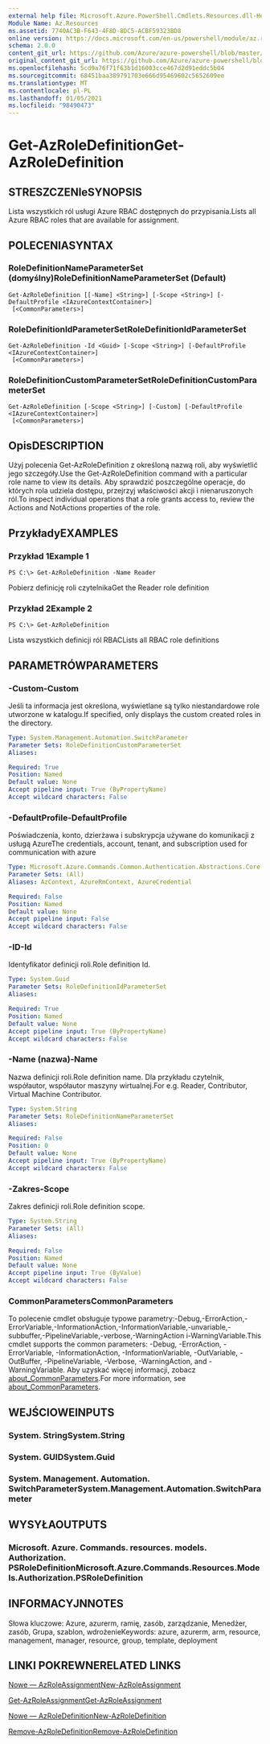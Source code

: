 ```yaml
---
external help file: Microsoft.Azure.PowerShell.Cmdlets.Resources.dll-Help.xml
Module Name: Az.Resources
ms.assetid: 7740AC3B-F643-4F8D-8DC5-ACBF59323BD8
online version: https://docs.microsoft.com/en-us/powershell/module/az.resources/get-azroledefinition
schema: 2.0.0
content_git_url: https://github.com/Azure/azure-powershell/blob/master/src/Resources/Resources/help/Get-AzRoleDefinition.md
original_content_git_url: https://github.com/Azure/azure-powershell/blob/master/src/Resources/Resources/help/Get-AzRoleDefinition.md
ms.openlocfilehash: 5cd9a76f71f63b1d16003cce467d2d91eddc5b04
ms.sourcegitcommit: 68451baa389791703e666d95469602c5652609ee
ms.translationtype: MT
ms.contentlocale: pl-PL
ms.lasthandoff: 01/05/2021
ms.locfileid: "98490473"
---
```

# <span data-ttu-id="4a42d-101">Get-AzRoleDefinition</span><span class="sxs-lookup"><span data-stu-id="4a42d-101">Get-AzRoleDefinition</span></span>

## <span data-ttu-id="4a42d-102">STRESZCZENIe</span><span class="sxs-lookup"><span data-stu-id="4a42d-102">SYNOPSIS</span></span>
<span data-ttu-id="4a42d-103">Lista wszystkich ról usługi Azure RBAC dostępnych do przypisania.</span><span class="sxs-lookup"><span data-stu-id="4a42d-103">Lists all Azure RBAC roles that are available for assignment.</span></span>

## <span data-ttu-id="4a42d-104">POLECENIA</span><span class="sxs-lookup"><span data-stu-id="4a42d-104">SYNTAX</span></span>

### <span data-ttu-id="4a42d-105">RoleDefinitionNameParameterSet (domyślny)</span><span class="sxs-lookup"><span data-stu-id="4a42d-105">RoleDefinitionNameParameterSet (Default)</span></span>
```
Get-AzRoleDefinition [[-Name] <String>] [-Scope <String>] [-DefaultProfile <IAzureContextContainer>]
 [<CommonParameters>]
```

### <span data-ttu-id="4a42d-106">RoleDefinitionIdParameterSet</span><span class="sxs-lookup"><span data-stu-id="4a42d-106">RoleDefinitionIdParameterSet</span></span>
```
Get-AzRoleDefinition -Id <Guid> [-Scope <String>] [-DefaultProfile <IAzureContextContainer>]
 [<CommonParameters>]
```

### <span data-ttu-id="4a42d-107">RoleDefinitionCustomParameterSet</span><span class="sxs-lookup"><span data-stu-id="4a42d-107">RoleDefinitionCustomParameterSet</span></span>
```
Get-AzRoleDefinition [-Scope <String>] [-Custom] [-DefaultProfile <IAzureContextContainer>]
 [<CommonParameters>]
```

## <span data-ttu-id="4a42d-108">Opis</span><span class="sxs-lookup"><span data-stu-id="4a42d-108">DESCRIPTION</span></span>
<span data-ttu-id="4a42d-109">Użyj polecenia Get-AzRoleDefinition z określoną nazwą roli, aby wyświetlić jego szczegóły.</span><span class="sxs-lookup"><span data-stu-id="4a42d-109">Use the Get-AzRoleDefinition command with a particular role name to view its details.</span></span>
<span data-ttu-id="4a42d-110">Aby sprawdzić poszczególne operacje, do których rola udziela dostępu, przejrzyj właściwości akcji i nienaruszonych ról.</span><span class="sxs-lookup"><span data-stu-id="4a42d-110">To inspect individual operations that a role grants access to, review the Actions and NotActions properties of the role.</span></span>

## <span data-ttu-id="4a42d-111">Przykłady</span><span class="sxs-lookup"><span data-stu-id="4a42d-111">EXAMPLES</span></span>

### <span data-ttu-id="4a42d-112">Przykład 1</span><span class="sxs-lookup"><span data-stu-id="4a42d-112">Example 1</span></span>
```
PS C:\> Get-AzRoleDefinition -Name Reader
```

<span data-ttu-id="4a42d-113">Pobierz definicję roli czytelnika</span><span class="sxs-lookup"><span data-stu-id="4a42d-113">Get the Reader role definition</span></span>

### <span data-ttu-id="4a42d-114">Przykład 2</span><span class="sxs-lookup"><span data-stu-id="4a42d-114">Example 2</span></span>
```
PS C:\> Get-AzRoleDefinition
```

<span data-ttu-id="4a42d-115">Lista wszystkich definicji ról RBAC</span><span class="sxs-lookup"><span data-stu-id="4a42d-115">Lists all RBAC role definitions</span></span>

## <span data-ttu-id="4a42d-116">PARAMETRÓW</span><span class="sxs-lookup"><span data-stu-id="4a42d-116">PARAMETERS</span></span>

### <span data-ttu-id="4a42d-117">-Custom</span><span class="sxs-lookup"><span data-stu-id="4a42d-117">-Custom</span></span>
<span data-ttu-id="4a42d-118">Jeśli ta informacja jest określona, wyświetlane są tylko niestandardowe role utworzone w katalogu.</span><span class="sxs-lookup"><span data-stu-id="4a42d-118">If specified, only displays the custom created roles in the directory.</span></span>

```yaml
Type: System.Management.Automation.SwitchParameter
Parameter Sets: RoleDefinitionCustomParameterSet
Aliases:

Required: True
Position: Named
Default value: None
Accept pipeline input: True (ByPropertyName)
Accept wildcard characters: False
```

### <span data-ttu-id="4a42d-119">-DefaultProfile</span><span class="sxs-lookup"><span data-stu-id="4a42d-119">-DefaultProfile</span></span>
<span data-ttu-id="4a42d-120">Poświadczenia, konto, dzierżawa i subskrypcja używane do komunikacji z usługą Azure</span><span class="sxs-lookup"><span data-stu-id="4a42d-120">The credentials, account, tenant, and subscription used for communication with azure</span></span>

```yaml
Type: Microsoft.Azure.Commands.Common.Authentication.Abstractions.Core.IAzureContextContainer
Parameter Sets: (All)
Aliases: AzContext, AzureRmContext, AzureCredential

Required: False
Position: Named
Default value: None
Accept pipeline input: False
Accept wildcard characters: False
```

### <span data-ttu-id="4a42d-121">-ID</span><span class="sxs-lookup"><span data-stu-id="4a42d-121">-Id</span></span>
<span data-ttu-id="4a42d-122">Identyfikator definicji roli.</span><span class="sxs-lookup"><span data-stu-id="4a42d-122">Role definition Id.</span></span>

```yaml
Type: System.Guid
Parameter Sets: RoleDefinitionIdParameterSet
Aliases:

Required: True
Position: Named
Default value: None
Accept pipeline input: True (ByPropertyName)
Accept wildcard characters: False
```

### <span data-ttu-id="4a42d-123">-Name (nazwa)</span><span class="sxs-lookup"><span data-stu-id="4a42d-123">-Name</span></span>
<span data-ttu-id="4a42d-124">Nazwa definicji roli.</span><span class="sxs-lookup"><span data-stu-id="4a42d-124">Role definition name.</span></span>
<span data-ttu-id="4a42d-125">Dla przykładu czytelnik, współautor, współautor maszyny wirtualnej.</span><span class="sxs-lookup"><span data-stu-id="4a42d-125">For e.g. Reader, Contributor, Virtual Machine Contributor.</span></span>

```yaml
Type: System.String
Parameter Sets: RoleDefinitionNameParameterSet
Aliases:

Required: False
Position: 0
Default value: None
Accept pipeline input: True (ByPropertyName)
Accept wildcard characters: False
```

### <span data-ttu-id="4a42d-126">-Zakres</span><span class="sxs-lookup"><span data-stu-id="4a42d-126">-Scope</span></span>
<span data-ttu-id="4a42d-127">Zakres definicji roli.</span><span class="sxs-lookup"><span data-stu-id="4a42d-127">Role definition scope.</span></span>

```yaml
Type: System.String
Parameter Sets: (All)
Aliases:

Required: False
Position: Named
Default value: None
Accept pipeline input: True (ByValue)
Accept wildcard characters: False
```

### <span data-ttu-id="4a42d-128">CommonParameters</span><span class="sxs-lookup"><span data-stu-id="4a42d-128">CommonParameters</span></span>
<span data-ttu-id="4a42d-129">To polecenie cmdlet obsługuje typowe parametry:-Debug,-ErrorAction,-ErrorVariable,-InformationAction,-InformationVariable,-unvariable,-subbuffer,-PipelineVariable,-verbose,-WarningAction i-WarningVariable.</span><span class="sxs-lookup"><span data-stu-id="4a42d-129">This cmdlet supports the common parameters: -Debug, -ErrorAction, -ErrorVariable, -InformationAction, -InformationVariable, -OutVariable, -OutBuffer, -PipelineVariable, -Verbose, -WarningAction, and -WarningVariable.</span></span> <span data-ttu-id="4a42d-130">Aby uzyskać więcej informacji, zobacz [about_CommonParameters](http://go.microsoft.com/fwlink/?LinkID=113216).</span><span class="sxs-lookup"><span data-stu-id="4a42d-130">For more information, see [about_CommonParameters](http://go.microsoft.com/fwlink/?LinkID=113216).</span></span>

## <span data-ttu-id="4a42d-131">WEJŚCIOWE</span><span class="sxs-lookup"><span data-stu-id="4a42d-131">INPUTS</span></span>

### <span data-ttu-id="4a42d-132">System. String</span><span class="sxs-lookup"><span data-stu-id="4a42d-132">System.String</span></span>

### <span data-ttu-id="4a42d-133">System. GUID</span><span class="sxs-lookup"><span data-stu-id="4a42d-133">System.Guid</span></span>

### <span data-ttu-id="4a42d-134">System. Management. Automation. SwitchParameter</span><span class="sxs-lookup"><span data-stu-id="4a42d-134">System.Management.Automation.SwitchParameter</span></span>

## <span data-ttu-id="4a42d-135">WYSYŁA</span><span class="sxs-lookup"><span data-stu-id="4a42d-135">OUTPUTS</span></span>

### <span data-ttu-id="4a42d-136">Microsoft. Azure. Commands. resources. models. Authorization. PSRoleDefinition</span><span class="sxs-lookup"><span data-stu-id="4a42d-136">Microsoft.Azure.Commands.Resources.Models.Authorization.PSRoleDefinition</span></span>

## <span data-ttu-id="4a42d-137">INFORMACYJN</span><span class="sxs-lookup"><span data-stu-id="4a42d-137">NOTES</span></span>
<span data-ttu-id="4a42d-138">Słowa kluczowe: Azure, azurerm, ramię, zasób, zarządzanie, Menedżer, zasób, Grupa, szablon, wdrożenie</span><span class="sxs-lookup"><span data-stu-id="4a42d-138">Keywords: azure, azurerm, arm, resource, management, manager, resource, group, template, deployment</span></span>

## <span data-ttu-id="4a42d-139">LINKI POKREWNE</span><span class="sxs-lookup"><span data-stu-id="4a42d-139">RELATED LINKS</span></span>

[<span data-ttu-id="4a42d-140">Nowe — AzRoleAssignment</span><span class="sxs-lookup"><span data-stu-id="4a42d-140">New-AzRoleAssignment</span></span>](./New-AzRoleAssignment.md)

[<span data-ttu-id="4a42d-141">Get-AzRoleAssignment</span><span class="sxs-lookup"><span data-stu-id="4a42d-141">Get-AzRoleAssignment</span></span>](./Get-AzRoleAssignment.md)

[<span data-ttu-id="4a42d-142">Nowe — AzRoleDefinition</span><span class="sxs-lookup"><span data-stu-id="4a42d-142">New-AzRoleDefinition</span></span>](./New-AzRoleDefinition.md)

[<span data-ttu-id="4a42d-143">Remove-AzRoleDefinition</span><span class="sxs-lookup"><span data-stu-id="4a42d-143">Remove-AzRoleDefinition</span></span>](./Remove-AzRoleDefinition.md)

